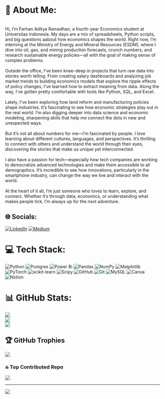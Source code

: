 # 💫 About Me:
<br>Hi, I’m Farhan Aditya Ramadhan, a fourth-year Economics student at Universitas Indonesia. My days are a mix of spreadsheets, Python scripts, and big questions aabout how economics shapes the world. Right now, I’m interning at the Ministry of Energy and Mineral Resources (ESDM), where I dive into oil, gas, and mining production forecasts, crunch numbers, and research sustainable energy policies—all with the goal of making sense of complex problems.<br><br>Outside the office, I’ve been knee-deep in projects that turn raw data into stories worth telling. From creating salary dashboards and analyzing job market trends to building economics models that explore the ripple effects of policy changes, I’ve learned how to extract meaning from data. Along the way, I’ve gotten pretty comfortable with tools like Python, SQL, and Excel.<br><br>Lately, I’ve been exploring how land reform and manufacturing policies shape industries. It’s fascinating to see how economic strategies play out in the real world. I’m also digging deeper into data science and economic modeling, sharpening skills that help me connect the dots in new and unexpected ways.<br><br>But it’s not all about numbers for me—I’m fascinated by people. I love learning about different cultures, languages, and perspectives. It’s thrilling to connect with others and understand the world through their eyes, discovering the stories that make us unique yet interconnected.<br><br>I also have a passion for tech—especially how tech companies are working to democratize advanced technologies and make them accessible to all demographics. It’s incredible to see how innovations, particularly in the smartphone industry, can change the way we live and interact with the world.<br><br>At the heart of it all, I’m just someone who loves to learn, explore, and connect. Whether it’s through data, economics, or understanding what makes people tick, I’m always up for the next adventure.


## 🌐 Socials:
[![LinkedIn](https://img.shields.io/badge/LinkedIn-%230077B5.svg?logo=linkedin&logoColor=white)](https://linkedin.com/in/https://www.linkedin.com/in/adinramaadin/) [![Medium](https://img.shields.io/badge/Medium-12100E?logo=medium&logoColor=white)](https://medium.com/@https://medium.com/@adinramaadhin) 

# 💻 Tech Stack:
![Python](https://img.shields.io/badge/python-3670A0?style=for-the-badge&logo=python&logoColor=ffdd54) ![Postgres](https://img.shields.io/badge/postgres-%23316192.svg?style=for-the-badge&logo=postgresql&logoColor=white) ![Power Bi](https://img.shields.io/badge/power_bi-F2C811?style=for-the-badge&logo=powerbi&logoColor=black) ![Pandas](https://img.shields.io/badge/pandas-%23150458.svg?style=for-the-badge&logo=pandas&logoColor=white) ![NumPy](https://img.shields.io/badge/numpy-%23013243.svg?style=for-the-badge&logo=numpy&logoColor=white) ![Matplotlib](https://img.shields.io/badge/Matplotlib-%23ffffff.svg?style=for-the-badge&logo=Matplotlib&logoColor=black) ![PyTorch](https://img.shields.io/badge/PyTorch-%23EE4C2C.svg?style=for-the-badge&logo=PyTorch&logoColor=white) ![scikit-learn](https://img.shields.io/badge/scikit--learn-%23F7931E.svg?style=for-the-badge&logo=scikit-learn&logoColor=white) ![Scipy](https://img.shields.io/badge/SciPy-%230C55A5.svg?style=for-the-badge&logo=scipy&logoColor=%white) ![GitHub](https://img.shields.io/badge/github-%23121011.svg?style=for-the-badge&logo=github&logoColor=white) ![Git](https://img.shields.io/badge/git-%23F05033.svg?style=for-the-badge&logo=git&logoColor=white) ![MySQL](https://img.shields.io/badge/mysql-4479A1.svg?style=for-the-badge&logo=mysql&logoColor=white) ![Canva](https://img.shields.io/badge/Canva-%2300C4CC.svg?style=for-the-badge&logo=Canva&logoColor=white) ![Notion](https://img.shields.io/badge/Notion-%23000000.svg?style=for-the-badge&logo=notion&logoColor=white)
# 📊 GitHub Stats:
![](https://github-readme-stats.vercel.app/api?username=adinramaadin&theme=dark&hide_border=false&include_all_commits=true&count_private=true)<br/>
![](https://github-readme-streak-stats.herokuapp.com/?user=adinramaadin&theme=dark&hide_border=false)<br/>
![](https://github-readme-stats.vercel.app/api/top-langs/?username=adinramaadin&theme=dark&hide_border=false&include_all_commits=true&count_private=true&layout=compact)

## 🏆 GitHub Trophies
![](https://github-profile-trophy.vercel.app/?username=adinramaadin&theme=radical&no-frame=false&no-bg=false&margin-w=4)

### 🔝 Top Contributed Repo
![](https://github-contributor-stats.vercel.app/api?username=adinramaadin&limit=5&theme=dark&combine_all_yearly_contributions=true)

---
[![](https://visitcount.itsvg.in/api?id=adinramaadin&icon=0&color=0)](https://visitcount.itsvg.in)

<!-- Proudly created with GPRM ( https://gprm.itsvg.in ) -->
